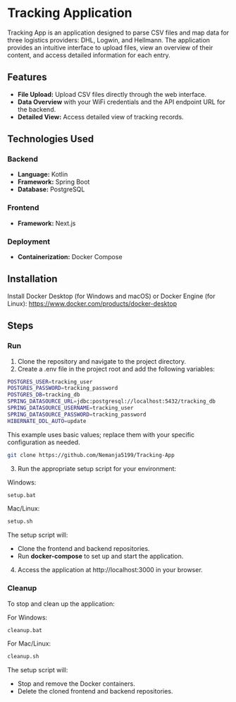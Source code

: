# **Tracking Application**

Tracking App is an application designed to parse CSV files and map data for three logistics providers: DHL, Logwin, and Hellmann. The application provides an intuitive interface to upload files, view an overview of their content, and access detailed information for each entry.


 ## **Features**
- **File Upload:** Upload CSV files directly through the web interface.
- **Data Overview** with your WiFi credentials and the API endpoint URL for the backend.
- **Detailed View:** Access detailed view of tracking records.

 ## **Technologies Used**
  
  ### **Backend**
  - **Language:** Kotlin
  - **Framework:** Spring Boot
  - **Database:**  PostgreSQL
  ### **Frontend**
  - **Framework:**  Next.js
  ### **Deployment**
  - **Containerization:**  Docker Compose

 ## **Installation**
 Install Docker Desktop (for Windows and macOS) or Docker Engine (for Linux): https://www.docker.com/products/docker-desktop

 ## Steps
 
 ### Run
1. Clone the repository and navigate to the project directory.
2. Create a .env file in the project root and add the following variables:
  ```bash
  POSTGRES_USER=tracking_user
  POSTGRES_PASSWORD=tracking_password
  POSTGRES_DB=tracking_db
  SPRING_DATASOURCE_URL=jdbc:postgresql://localhost:5432/tracking_db
  SPRING_DATASOURCE_USERNAME=tracking_user
  SPRING_DATASOURCE_PASSWORD=tracking_password
  HIBERNATE_DDL_AUTO=update
  ```
This example uses basic values; replace them with your specific configuration as needed.

  ```bash
  git clone https://github.com/Nemanja5199/Tracking-App
  ```
 3. Run the appropriate setup script for your environment:
 
   Windows: 
   ```bash
   setup.bat
   ```
   Mac/Linux: 
   ```bash
   setup.sh
   ```

  The setup script will:
   - Clone the frontend and backend repositories.
   - Run **docker-compose** to set up and start the application.
4. Access the application at http://localhost:3000 in your browser.

  ### Cleanup
   To stop and clean up the application:
   
   For Windows:
   ```bash
   cleanup.bat
   ```
   
   For Mac/Linux:
   ```bash
   cleanup.sh
   ```
 The setup script will:
   - Stop and remove the Docker containers.
   - Delete the cloned frontend and backend repositories.




